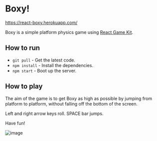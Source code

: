 # Boxy!

https://react-boxy.herokuapp.com/

Boxy is a simple platform physics game using [React Game Kit](https://github.com/FormidableLabs/react-game-kit).

## How to run

- `git pull` - Get the latest code.
- `npm install` - Install the dependencies.
- `npm start` - Boot up the server.

## How to play

The aim of the game is to get Boxy as high as possible by jumping from platform to platform, without falling off the bottom of the screen.

Left and right arrow keys roll. SPACE bar jumps.

Have fun!

![image](https://cloud.githubusercontent.com/assets/1628558/25558687/ac0e7708-2d23-11e7-805f-9aff79d6570f.png)
